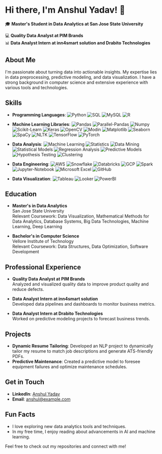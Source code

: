 # Hi there, I'm Anshul Yadav! 👋

🎓 **Master's Student in Data Analytics at San Jose State University**

💻 **Quality Data Analyst at PIM Brands**  
📊 **Data Analyst Intern at inn4smart solution and Drabito Technologies**

## About Me
I'm passionate about turning data into actionable insights. My expertise lies in data preprocessing, predictive modeling, and data visualization. I have a strong background in computer science and extensive experience with various tools and technologies.

## Skills
- **Programming Languages**: 
  ![Python](https://img.shields.io/badge/Python-3776AB?style=for-the-badge&logo=python&logoColor=white)
  ![SQL](https://img.shields.io/badge/SQL-336791?style=for-the-badge&logo=postgresql&logoColor=white)
  ![MySQL](https://img.shields.io/badge/MySQL-4479A1?style=for-the-badge&logo=mysql&logoColor=white)
  ![R](https://img.shields.io/badge/R-276DC3?style=for-the-badge&logo=r&logoColor=white)

- **Machine Learning Libraries**: 
  ![Pandas](https://img.shields.io/badge/Pandas-150458?style=for-the-badge&logo=pandas&logoColor=white)
  ![Parallel-Pandas](https://img.shields.io/badge/Parallel--Pandas-150458?style=for-the-badge&logo=pandas&logoColor=white)
  ![Numpy](https://img.shields.io/badge/Numpy-013243?style=for-the-badge&logo=numpy&logoColor=white)
  ![Scikit-Learn](https://img.shields.io/badge/Scikit--Learn-F7931E?style=for-the-badge&logo=scikit-learn&logoColor=white)
  ![Keras](https://img.shields.io/badge/Keras-D00000?style=for-the-badge&logo=keras&logoColor=white)
  ![OpenCV](https://img.shields.io/badge/OpenCV-5C3EE8?style=for-the-badge&logo=opencv&logoColor=white)
  ![Modin](https://img.shields.io/badge/Modin-FF4500?style=for-the-badge&logo=modin&logoColor=white)
  ![Matplotlib](https://img.shields.io/badge/Matplotlib-013243?style=for-the-badge&logo=matplotlib&logoColor=white)
  ![Seaborn](https://img.shields.io/badge/Seaborn-3776AB?style=for-the-badge&logo=seaborn&logoColor=white)
  ![SpaCy](https://img.shields.io/badge/SpaCy-09A3D5?style=for-the-badge&logo=spacy&logoColor=white)
  ![NLTK](https://img.shields.io/badge/NLTK-FFB6C1?style=for-the-badge&logo=nltk&logoColor=black)
  ![TensorFlow](https://img.shields.io/badge/TensorFlow-FF6F00?style=for-the-badge&logo=tensorflow&logoColor=white)
  ![PyTorch](https://img.shields.io/badge/PyTorch-EE4C2C?style=for-the-badge&logo=pytorch&logoColor=white)

- **Data Analysis**: 
  ![Machine Learning](https://img.shields.io/badge/Machine%20Learning-3776AB?style=for-the-badge&logo=machine-learning&logoColor=white)
  ![Statistics](https://img.shields.io/badge/Statistics-4D2D4A?style=for-the-badge&logo=statistics&logoColor=white)
  ![Data Mining](https://img.shields.io/badge/Data%20Mining-9C27B0?style=for-the-badge&logo=data-mining&logoColor=white)
  ![Statistical Models](https://img.shields.io/badge/Statistical%20Models-8E24AA?style=for-the-badge&logo=statistical-models&logoColor=white)
  ![Regression Analysis](https://img.shields.io/badge/Regression%20Analysis-F44336?style=for-the-badge&logo=regression-analysis&logoColor=white)
  ![Predictive Models](https://img.shields.io/badge/Predictive%20Models-FF5722?style=for-the-badge&logo=predictive-models&logoColor=white)
  ![Hypothesis Testing](https://img.shields.io/badge/Hypothesis%20Testing-607D8B?style=for-the-badge&logo=hypothesis-testing&logoColor=white)
  ![Clustering](https://img.shields.io/badge/Clustering-FF9800?style=for-the-badge&logo=clustering&logoColor=white)

- **Data Engineering**: 
  ![AWS](https://img.shields.io/badge/AWS-232F3E?style=for-the-badge&logo=amazon-aws&logoColor=white)
  ![Snowflake](https://img.shields.io/badge/Snowflake-29B5E8?style=for-the-badge&logo=snowflake&logoColor=white)
  ![Databricks](https://img.shields.io/badge/Databricks-FF3621?style=for-the-badge&logo=databricks&logoColor=white)
  ![GCP](https://img.shields.io/badge/GCP-4285F4?style=for-the-badge&logo=google-cloud&logoColor=white)
  ![Spark](https://img.shields.io/badge/Spark-E25A1C?style=for-the-badge&logo=apache-spark&logoColor=white)
  ![Jupyter-Notebook](https://img.shields.io/badge/Jupyter--Notebook-F37626?style=for-the-badge&logo=jupyter&logoColor=white)
  ![Microsoft Excel](https://img.shields.io/badge/Microsoft%20Excel-217346?style=for-the-badge&logo=microsoft-excel&logoColor=white)
  ![GitHub](https://img.shields.io/badge/GitHub-181717?style=for-the-badge&logo=github&logoColor=white)

- **Data Visualization**: 
  ![Tableau](https://img.shields.io/badge/Tableau-E97627?style=for-the-badge&logo=tableau&logoColor=white)
  ![Looker](https://img.shields.io/badge/Looker-4285F4?style=for-the-badge&logo=looker&logoColor=white)
  ![PowerBI](https://img.shields.io/badge/PowerBI-F2C811?style=for-the-badge&logo=powerbi&logoColor=black)

## Education
- **Master's in Data Analytics**  
  San Jose State University  
  Relevant Coursework: Data Visualization, Mathematical Methods for Data Analytics, Database Systems, Big Data Technologies, Machine Learning, Deep Learning

- **Bachelor's in Computer Science**  
  Vellore Institute of Technology  
  Relevant Coursework: Data Structures, Data Optimization, Software Development

## Professional Experience
- **Quality Data Analyst at PIM Brands**  
  Analyzed and visualized quality data to improve product quality and reduce defects.

- **Data Analyst Intern at inn4smart solution**  
  Developed data pipelines and dashboards to monitor business metrics.

- **Data Analyst Intern at Drabito Technologies**  
  Worked on predictive modeling projects to forecast business trends.

## Projects
- **Dynamic Resume Tailoring**: Developed an NLP project to dynamically tailor my resume to match job descriptions and generate ATS-friendly PDFs.
- **Predictive Maintenance**: Created a predictive model to foresee equipment failures and optimize maintenance schedules.

## Get in Touch
- **LinkedIn**: [Anshul Yadav](https://www.linkedin.com/in/anshul-yadav)
- **Email**: [anshul@example.com](mailto:anshul@example.com)

## Fun Facts
- I love exploring new data analytics tools and techniques.
- In my free time, I enjoy reading about advancements in AI and machine learning.

Feel free to check out my repositories and connect with me!

